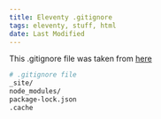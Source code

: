 ```yaml
---
title: Eleventy .gitignore
tags: eleventy, stuff, html
date: Last Modified
---
```

This .gitignore file was taken from [here](https://github.com/11ty/eleventy-base-blog) 
```bash
# .gitignore file
_site/
node_modules/
package-lock.json
.cache
```